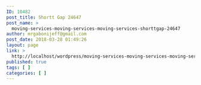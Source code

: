 ```yaml
---
ID: 10482
post_title: Shortt Gap 24647
post_name: >
  moving-services-moving-services-moving-services-shorttgap-24647
author: mrgabonijeff@gmail.com
post_date: 2018-03-28 01:49:26
layout: page
link: >
  http://localhost/wordpress/moving-services-moving-services-moving-services-shorttgap-24647/
published: true
tags: [ ]
categories: [ ]
---
```


